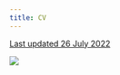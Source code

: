 ```yaml
---
title: CV
---
```

[Last updated 26 July 2022](https://docs.google.com/viewer?url=https://github.com/leahwhite/leahwhite.github.io/raw/main/cv/cv.pdf)

<img align = "left" src="photos/lion.JPG">

